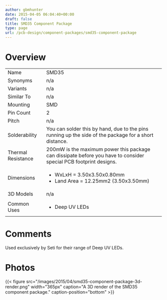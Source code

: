 ```yaml
---
author: gbmhunter
date: 2015-04-05 06:04:40+00:00
draft: false
title: SMD35 Component Package
type: page
url: /pcb-design/component-packages/smd35-component-package
---
```


# Overview


<table >
<tbody >
<tr >

<td >Name
</td>

<td >SMD35
</td>
</tr>
<tr >

<td >Synonyms
</td>

<td >n/a
</td>
</tr>
<tr >

<td >Variants
</td>

<td >n/a
</td>
</tr>
<tr >

<td >Similar To
</td>

<td >n/a
</td>
</tr>
<tr >

<td >Mounting
</td>

<td >SMD
</td>
</tr>
<tr >

<td >Pin Count
</td>

<td >2
</td>
</tr>
<tr >

<td >Pitch
</td>

<td >n/a
</td>
</tr>
<tr >

<td >Solderability
</td>

<td >You can solder this by hand, due to the pins running up the side of the package for a short distance.
</td>
</tr>
<tr >

<td >Thermal Resistance
</td>

<td >200mW is the maximum power this package can dissipate before you have to consider special PCB footprint designs.
</td>
</tr>
<tr >

<td >Dimensions
</td>

<td >



  * WxLxH = 3.50x3.50x0.80mm
  * Land Area = 12.25mm2 (3.50x3.50mm)


</td>
</tr>
<tr >

<td >3D Models
</td>

<td >n/a
</td>
</tr>
<tr >

<td >Common Uses
</td>

<td >



  * Deep UV LEDs


</td>
</tr>
</tbody>
</table>


# Comments




Used exclusively by Seti for their range of Deep UV LEDs.




# Photos


{{< figure src="/images/2015/04/smd35-component-package-3d-render.png" width="365px" caption="A 3D render of the SMD35 component package." caption-position="bottom" >}}


##  
